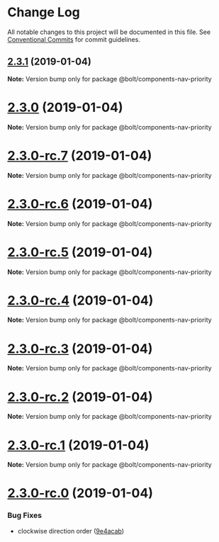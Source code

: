 # Change Log

All notable changes to this project will be documented in this file.
See [Conventional Commits](https://conventionalcommits.org) for commit guidelines.

## [2.3.1](https://github.com/bolt-design-system/bolt/tree/master/packages/components/bolt-nav-priority/compare/v2.3.0...v2.3.1) (2019-01-04)

**Note:** Version bump only for package @bolt/components-nav-priority





# [2.3.0](https://github.com/bolt-design-system/bolt/tree/master/packages/components/bolt-nav-priority/compare/v2.3.0-rc.7...v2.3.0) (2019-01-04)

**Note:** Version bump only for package @bolt/components-nav-priority





# [2.3.0-rc.7](https://github.com/bolt-design-system/bolt/tree/master/packages/components/bolt-nav-priority/compare/v2.3.0-rc.6...v2.3.0-rc.7) (2019-01-04)

**Note:** Version bump only for package @bolt/components-nav-priority





# [2.3.0-rc.6](https://github.com/bolt-design-system/bolt/tree/master/packages/components/bolt-nav-priority/compare/v2.3.0-rc.5...v2.3.0-rc.6) (2019-01-04)

**Note:** Version bump only for package @bolt/components-nav-priority





# [2.3.0-rc.5](https://github.com/bolt-design-system/bolt/tree/master/packages/components/bolt-nav-priority/compare/v2.3.0-rc.4...v2.3.0-rc.5) (2019-01-04)

**Note:** Version bump only for package @bolt/components-nav-priority





# [2.3.0-rc.4](https://github.com/bolt-design-system/bolt/tree/master/packages/components/bolt-nav-priority/compare/v2.3.0-rc.3...v2.3.0-rc.4) (2019-01-04)

**Note:** Version bump only for package @bolt/components-nav-priority





# [2.3.0-rc.3](https://github.com/bolt-design-system/bolt/tree/master/packages/components/bolt-nav-priority/compare/v2.3.0-rc.2...v2.3.0-rc.3) (2019-01-04)

**Note:** Version bump only for package @bolt/components-nav-priority





# [2.3.0-rc.2](https://github.com/bolt-design-system/bolt/tree/master/packages/components/bolt-nav-priority/compare/v2.3.0-rc.1...v2.3.0-rc.2) (2019-01-04)

**Note:** Version bump only for package @bolt/components-nav-priority





# [2.3.0-rc.1](https://github.com/bolt-design-system/bolt/tree/master/packages/components/bolt-nav-priority/compare/vv2.3.0-rc.0...v2.3.0-rc.1) (2019-01-04)

**Note:** Version bump only for package @bolt/components-nav-priority





# [2.3.0-rc.0](https://github.com/bolt-design-system/bolt/tree/master/packages/components/bolt-nav-priority/compare/v2.2.1...v2.3.0-rc.0) (2019-01-04)


### Bug Fixes

* clockwise direction order ([9e4acab](https://github.com/bolt-design-system/bolt/tree/master/packages/components/bolt-nav-priority/commit/9e4acab))
